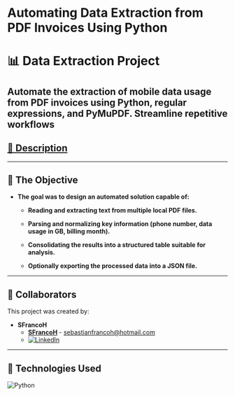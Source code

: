 # Automating Data Extraction from PDF Invoices Using Python

# 📊 Data Extraction Project

Automate the extraction of mobile data usage from PDF invoices using Python, regular expressions, and PyMuPDF. Streamline repetitive workflows
---

## [🚀 Description](https://sebastianffranco.hashnode.dev/automating-data-extraction-from-pdf-invoices-using-python)

---

## 🎯 The Objective

- **The goal was to design an automated solution capable of:**

    - **Reading and extracting text from multiple local PDF files.**

    - **Parsing and normalizing key information (phone number, data usage in GB, billing month).**

    - **Consolidating the results into a structured table suitable for analysis.**

    - **Optionally exporting the processed data into a JSON file.**

---

## 👥 Collaborators

This project was created by:
- **SFrancoH**
  - **[SFrancoH](https://github.com/SFrancoH)** - [sebastianfrancoh@hotmail.com](mailto:sebastianfrancoh@hotmail.com)
  - [![LinkedIn](https://img.shields.io/badge/LinkedIn-0077B5?style=flat&logo=linkedin&logoColor=white)](https://www.linkedin.com/in/sebastian-felipe-franco-herrera/)

---

## 🔧 Technologies Used

![Python](https://img.shields.io/badge/Python-3776AB?style=for-the-badge&logo=python&logoColor=white)
